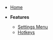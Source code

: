 - [Home](/)

- **Features**
  - [Settings Menu](./features/settings-menu.md)
  - [Hotkeys](./features/hotkeys.md)
